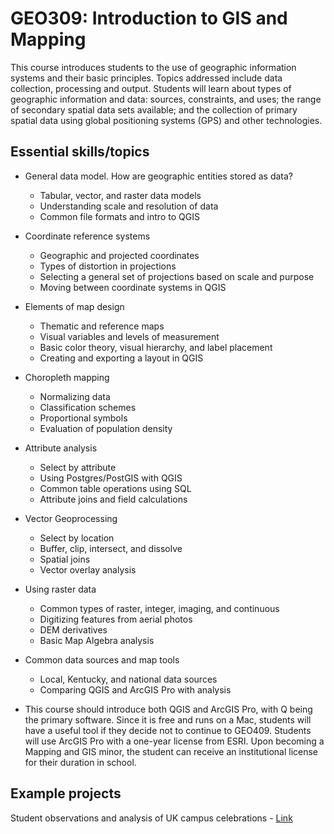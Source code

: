 # GEO309: Introduction to GIS and Mapping

This course introduces students to the use of geographic information systems and their basic principles. Topics addressed include data collection, processing and output. Students will learn about types of geographic information and data: sources, constraints, and uses; the range of secondary spatial data sets available; and the collection of primary spatial data using global positioning systems (GPS) and other technologies.

## Essential skills/topics

* General data model. How are geographic entities stored as data?
    * Tabular, vector, and raster data models
    * Understanding scale and resolution of data
    * Common file formats and intro to QGIS

* Coordinate reference systems
    * Geographic and projected coordinates 
    * Types of distortion in projections
    * Selecting a general set of projections based on scale and purpose
    * Moving between coordinate systems in QGIS

* Elements of map design
    * Thematic and reference maps
    * Visual variables and levels of measurement
    * Basic color theory, visual hierarchy, and label placement
    * Creating and exporting a layout in QGIS

* Choropleth mapping
    * Normalizing data
    * Classification schemes
    * Proportional symbols
    * Evaluation of population density

* Attribute analysis
    * Select by attribute
    * Using Postgres/PostGIS with QGIS
    * Common table operations using SQL
    * Attribute joins and field calculations
    
* Vector Geoprocessing
    * Select by location
    * Buffer, clip, intersect, and dissolve
    * Spatial joins
    * Vector overlay analysis

* Using raster data
    * Common types of raster, integer, imaging, and continuous
    * Digitizing features from aerial photos
    * DEM derivatives
    * Basic Map Algebra analysis

* Common data sources and map tools
    * Local, Kentucky, and national data sources
    * Comparing QGIS and ArcGIS Pro with analysis


* This course should introduce both QGIS and ArcGIS Pro, with Q being the primary software. Since it is free and runs on a Mac, students will have a useful tool if they decide not to continue to GEO409. Students will use ArcGIS Pro with a one-year license from ESRI. Upon becoming a Mapping and GIS minor, the student can receive an institutional license for their duration in school. 


## Example projects

Student observations and analysis of UK campus celebrations - [Link](https://geography.as.uky.edu/sites/default/files/GEO309_PatternsOfCampusCelebrations_UK_NCAA_Basketball.jpg)